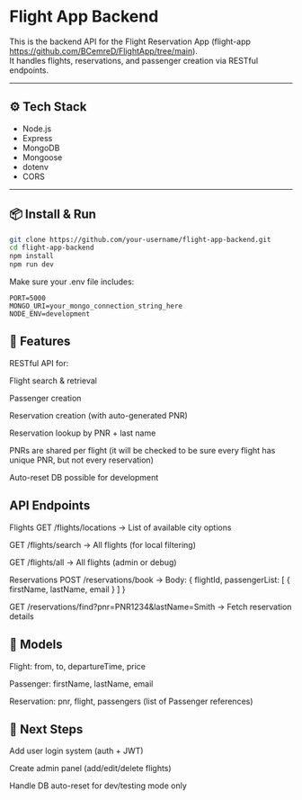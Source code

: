 
# Flight App Backend

This is the backend API for the Flight Reservation App (flight-app https://github.com/BCemreD/FlightApp/tree/main).  
It handles flights, reservations, and passenger creation via RESTful endpoints.

---

## ⚙️ Tech Stack

- Node.js
- Express
- MongoDB
- Mongoose
- dotenv
- CORS

---

## 📦 Install & Run

```bash
git clone https://github.com/your-username/flight-app-backend.git
cd flight-app-backend
npm install
npm run dev
```
Make sure your .env file includes:
```
PORT=5000
MONGO_URI=your_mongo_connection_string_here
NODE_ENV=development
```
## 🧩 Features
RESTful API for:

Flight search & retrieval

Passenger creation

Reservation creation (with auto-generated PNR)

Reservation lookup by PNR + last name

PNRs are shared per flight (it will be checked to be sure every flight has unique PNR, but not every reservation)

Auto-reset DB possible for development

## API Endpoints
Flights
GET /flights/locations
→ List of available city options

GET /flights/search
→ All flights (for local filtering)

GET /flights/all
→ All flights (admin or debug)

Reservations
POST /reservations/book
→ Body: { flightId, passengerList: [ { firstName, lastName, email } ] }

GET /reservations/find?pnr=PNR1234&lastName=Smith
→ Fetch reservation details

## 🔨 Models
Flight: from, to, departureTime, price

Passenger: firstName, lastName, email

Reservation: pnr, flight, passengers (list of Passenger references)

## 🚧 Next Steps
 Add user login system (auth + JWT)

 Create admin panel (add/edit/delete flights)

 Handle DB auto-reset for dev/testing mode only

